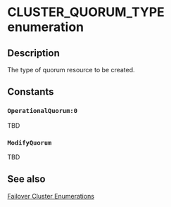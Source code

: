 # CLUSTER_QUORUM_TYPE enumeration

## Description

The type of quorum resource to be created.

## Constants

### `OperationalQuorum:0`

TBD

### `ModifyQuorum`

TBD

## See also

[Failover Cluster Enumerations](https://learn.microsoft.com/previous-versions/windows/desktop/mscs/cluster-enumerations)
